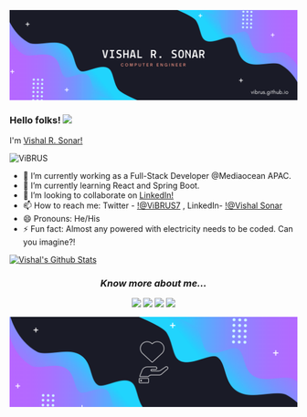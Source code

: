![](https://github.com/ViBRUS/ViBRUS/blob/main/GitHub_Banner.png)

### Hello folks! <img src="https://media.giphy.com/media/hvRJCLFzcasrR4ia7z/giphy.gif" width="25px">
I'm [Vishal R. Sonar!](https://vibrus.github.io)
<p align="left"> <img src="https://komarev.com/ghpvc/?username=ViBRUS&label=Views&color=blue&style=plastic" alt="ViBRUS" /> </p>

- 🔭 I’m currently working as a Full-Stack Developer @Mediaocean APAC.
- 🌱 I’m currently learning React and Spring Boot.
- 👯 I’m looking to collaborate on [LinkedIn!](https://www.linkedin.com/in/vibrus/)
- 📫 How to reach me: Twitter - [!@ViBRUS7](https://twitter.com/ViBRUS7) , LinkedIn- [!@Vishal Sonar](https://www.linkedin.com/in/vibrus/)
- 😄 Pronouns: He/His
- ⚡ Fun fact: Almost any powered with electricity needs to be coded. Can you imagine?!

[![Vishal's Github Stats](https://github-readme-stats.vercel.app/api?username=ViBRUS&show_icons=true&theme=tokyonight)](https://github.com/anuraghazra/github-readme-stats)

### <p align="center">  <i>Know more about me...</i>

<p align="center">
    <a href="https://twitter.com/ViBRUS7" alt="Twitter"><img src="https://raw.githubusercontent.com/jayehernandez/jayehernandez/3f5402efef9a0ae89211a6e04609558e862ca616/readme/twitter-fill.svg"></a>
    <a href="https://www.linkedin.com/in/vibrus/" alt="Linkedin"><img src="https://raw.githubusercontent.com/jayehernandez/jayehernandez/3f5402efef9a0ae89211a6e04609558e862ca616/readme/linkedin-fill.svg"></a>
    <a href="mailto:vibrus77@gmail.com" alt="Contact me"><img src="https://raw.githubusercontent.com/jayehernandez/jayehernandez/3f5402efef9a0ae89211a6e04609558e862ca616/readme/mail-fill.svg"></a>
    <a href="https://vibrus.github.io/PF/" alt="My site"><img src="https://raw.githubusercontent.com/jayehernandez/jayehernandez/3f5402efef9a0ae89211a6e04609558e862ca616/readme/external-link-line.svg"></a>
  </p>
<img src="https://github.com/ViBRUS/ViBRUS/blob/main/GitHub_Banner2.png" alt="bottom">
